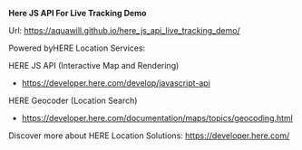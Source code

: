 **Here JS API For Live Tracking Demo**

Url: https://aquawill.github.io/here_js_api_live_tracking_demo/

Powered byHERE Location Services:

HERE JS API (Interactive Map and Rendering)
   * https://developer.here.com/develop/javascript-api

HERE Geocoder (Location Search)
   * https://developer.here.com/documentation/maps/topics/geocoding.html


Discover more about HERE Location Solutions: https://developer.here.com/
